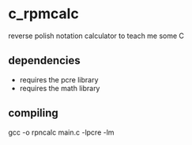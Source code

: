 # c_rpmcalc
reverse polish notation calculator to teach me some C

## dependencies
- requires the pcre library
- requires the math library

## compiling
gcc -o rpncalc main.c -lpcre -lm
